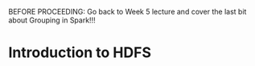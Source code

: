 BEFORE PROCEEDING:  Go back to Week 5 lecture and cover the last bit about Grouping in Spark!!!

# Introduction to HDFS


